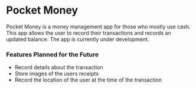 # Pocket Money

Pocket Money is a money management app for those who mostly use cash. This app allows the user to record their transactions and records an updated balance. The app is currently under development.

### Features Planned for the Future
  - Record details about the transaction
  - Store images of the users receipts
  - Record the location of the user at the time of the transaction
